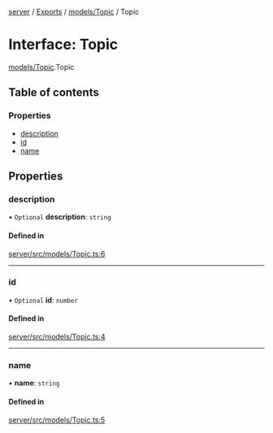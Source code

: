 [server](../README.md) / [Exports](../modules.md) / [models/Topic](../modules/models_Topic.md) / Topic

# Interface: Topic

[models/Topic](../modules/models_Topic.md).Topic

## Table of contents

### Properties

- [description](models_Topic.Topic.md#description)
- [id](models_Topic.Topic.md#id)
- [name](models_Topic.Topic.md#name)

## Properties

### description

• `Optional` **description**: `string`

#### Defined in

[server/src/models/Topic.ts:6](https://github.com/niklas-joh/french-learning-platform/blob/f88c80a984d39a715bd427891d156cc94cff3831/server/src/models/Topic.ts#L6)

___

### id

• `Optional` **id**: `number`

#### Defined in

[server/src/models/Topic.ts:4](https://github.com/niklas-joh/french-learning-platform/blob/f88c80a984d39a715bd427891d156cc94cff3831/server/src/models/Topic.ts#L4)

___

### name

• **name**: `string`

#### Defined in

[server/src/models/Topic.ts:5](https://github.com/niklas-joh/french-learning-platform/blob/f88c80a984d39a715bd427891d156cc94cff3831/server/src/models/Topic.ts#L5)

